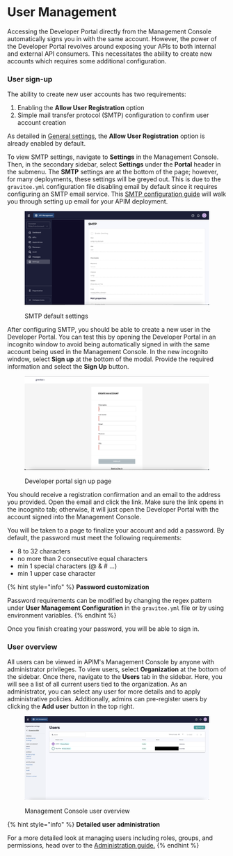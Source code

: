 # User Management

Accessing the Developer Portal directly from the Management Console automatically signs you in with the same account. However, the power of the Developer Portal revolves around exposing your APIs to both internal and external API consumers. This necessitates the ability to create new accounts which requires some additional configuration.

### User sign-up

The ability to create new user accounts has two requirements:

1. Enabling the **Allow User Registration** option
2. Simple mail transfer protocol (SMTP) configuration to confirm user account creation

As detailed in [General settings](user-management.md#general-settings), the **Allow User Registration** option is already enabled by default.

To view SMTP settings, navigate to **Settings** in the Management Console. Then, in the secondary sidebar, select **Settings** under the **Portal** header in the submenu. The **SMTP** settings are at the bottom of the page; however, for many deployments, these settings will be greyed out. This is due to the `gravitee.yml` configuration file disabling email by default since it requires configuring an SMTP email service. This [SMTP configuration guide](../../../getting-started/configuration/) will walk you through setting up email for your APIM deployment.

<figure><img src="../../../.gitbook/assets/Screenshot 2023-06-05 at 12.03.55 PM.png" alt=""><figcaption><p>SMTP default settings</p></figcaption></figure>

After configuring SMTP, you should be able to create a new user in the Developer Portal. You can test this by opening the Developer Portal in an incognito window to avoid being automatically signed in with the same account being used in the Management Console. In the new incognito window, select **Sign up** at the bottom of the modal. Provide the required information and select the **Sign Up** button.

<figure><img src="../../../.gitbook/assets/Screenshot 2023-06-05 at 12.14.03 PM.png" alt=""><figcaption><p>Developer portal sign up page</p></figcaption></figure>

You should receive a registration confirmation and an email to the address you provided. Open the email and click the link. Make sure the link opens in the incognito tab; otherwise, it will just open the Developer Portal with the account signed into the Management Console.

You will be taken to a page to finalize your account and add a password. By default, the password must meet the following requirements:

* 8 to 32 characters
* no more than 2 consecutive equal characters
* min 1 special characters (@ & # …)
* min 1 upper case character

{% hint style="info" %}
**Password customization**

Password requirements can be modified by changing the regex pattern under **User Management Configuration** in the `gravitee.yml` file or by using environment variables.
{% endhint %}

Once you finish creating your password, you will be able to sign in.

### User overview

All users can be viewed in APIM's Management Console by anyone with administrator privileges. To view users, select **Organization** at the bottom of the sidebar. Once there, navigate to the **Users** tab in the sidebar. Here, you will see a list of all current users tied to the organization. As an administrator, you can select any user for more details and to apply administrative policies. Additionally, admins can pre-register users by clicking the **Add user** button in the top right.

<figure><img src="../../../.gitbook/assets/image (38).png" alt=""><figcaption><p>Management Console user overview</p></figcaption></figure>

{% hint style="info" %}
**Detailed user administration**

For a more detailed look at managing users including roles, groups, and permissions, head over to the [Administration guide.](../../administration/#introduction)
{% endhint %}

